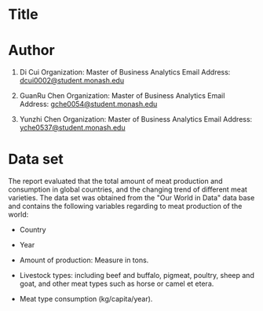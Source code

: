 # Title

# Author

1. Di Cui
   Organization: Master of Business Analytics
   Email Address: dcui0002@student.monash.edu

2. GuanRu Chen
   Organization: Master of Business Analytics
   Email Address: gche0054@student.monash.edu
3. Yunzhi Chen
   Organization: Master of Business Analytics
   Email Address: yche0537@student.monash.edu

# Data set

The report evaluated that the total amount of meat production and consumption in global countries, and the changing trend of different meat varieties. The data set was obtained from the "Our World in Data" data base and contains the following variables regarding to meat production of the world:

* Country

* Year

* Amount of production: Measure in tons.

* Livestock types: including beef and buffalo, pigmeat, poultry, sheep and goat,  and other meat types such as horse or camel et etera.

* Meat type consumption (kg/capita/year).
